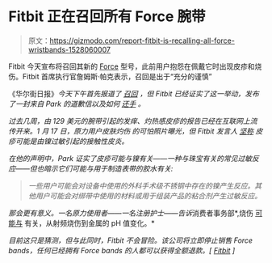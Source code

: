 # Fitbit 正在召回所有 Force 腕带

> 原文：<https://gizmodo.com/report-fitbit-is-recalling-all-force-wristbands-1528060007>

Fitbit 今天宣布将召回其新的 [Force](https://gizmodo.com/fitbit-force-review-a-health-tracker-youd-actually-ke-1454962288) 型号，此前用户抱怨在佩戴它时出现皮疹和烧伤。Fitbit 首席执行官詹姆斯·帕克表示，召回是出于“充分的谨慎”



《华尔街日报》*今天下午首先报道了 [召回](http://online.wsj.com/news/articles/SB10001424052702304275304579397250102593142) ，但 Fitbit 已经证实了这一举动，发布了一封来自 Park 的道歉信以及如何 [还手](http://fitbit.expertproductinquiry.com/Force.aspx) 。*

*过去几周，由 129 美元的腕带引起的发痒、灼热感皮疹的报告已经在互联网上流传开来。1 月 17 日，原力用户皮肤灼伤 的可怕照片曝光，但 Fitbit 发言人 [坚称](http://www.today.com/health/fitbit-force-users-report-skin-rashes-device-2D11929574) 皮疹可能是由镍过敏引起的接触性皮炎。*

*在他的声明中，Park 证实了皮疹可能与镍有关——一种与珠宝有关的常见过敏反应——但也暗示它们可能与用于制造表带的胶水有关:*

> *一些用户可能会对设备中使用的外科手术级不锈钢中存在的镍产生反应。其他用户可能会对绑带中使用的材料或用于组装产品的粘合剂产生过敏反应。*

*那会更有意义。一名原力使用者——一名注册护士——告诉*消费者事务部*,烧伤 [可能与](http://www.consumeraffairs.com/news/fitbit-wearers-itching-for-relief-021714.html) 有关，从射频烧伤到金属的 pH 值变化。*

*目前这只是猜测，但与此同时，Fitbit 不会冒险。该公司将立即停止销售 Force bands，任何已经拥有 Force bands 的人都可以获得全额退款。[ [Fitbit](http://fitbit.expertproductinquiry.com/Force.aspx) ]*